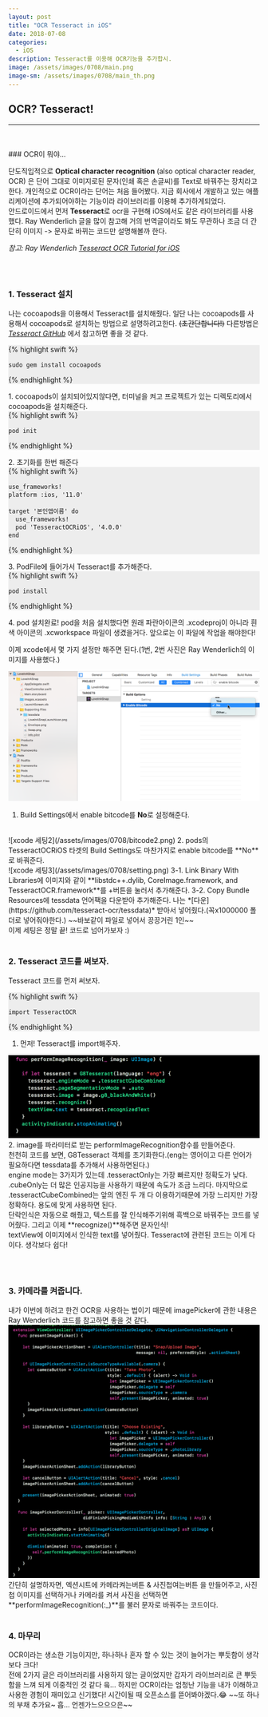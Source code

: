 ```yaml
---
layout: post
title: "OCR Tesseract in iOS"
date: 2018-07-08
categories:
  - iOS
description: Tesseract를 이용해 OCR기능을 추가합시. 
image: /assets/images/0708/main.png
image-sm: /assets/images/0708/main_th.png
---
```



## OCR? Tesseract!
---


<br/>
<br/>
### OCR이 뭐야...

단도직입적으로 **Optical character recognition** (also optical character reader, OCR) 은 단어 그대로 이미지로된 문자(인쇄 혹은 손글씨)를 Text로 바꿔주는 장치라고 한다. 개인적으로 OCR이라는 단어는 처음 들어봤다. 지금 회사에서 개발하고 있는 애플리케이션에 추가되어야하는 기능이라 라이브러리를 이용해 추가하게되었다.  
안드로이드에서 먼저 **Tesseract**로 ocr을 구현해 iOS에서도 같은 라이브러리를 사용했다. Ray Wenderlich 글을 많이 참고해 거의 번역글이라도 봐도 무관하나 조금 더 간단히 이미지 -> 문자로 바뀌는 코드만 설명해볼까 한다.  
  
*참고: Ray Wenderlich [Tesseract OCR Tutorial for iOS](https://www.raywenderlich.com/163445/tesseract-ocr-tutorial-ios)* 

  
<br />
<br />


### 1. Tesseract 설치      
  

나는 cocoapods을 이용해서 Tesseract를 설치해줬다. 일단 나는 cocoapods를 사용해서 cocoapods로 설치하는 방법으로 설명하려고한다. ~~(초간단합니다!)~~ 다른방법은 *[Tesseract GitHub](https://github.com/gali8/Tesseract-OCR-iOS)* 에서 참고하면 좋을 것 같다.  

<div style="background-color: #EDEDED">
{% highlight swift %}  

    sudo gem install cocoapods
            
{% endhighlight %}
</div>  
1. cocoapods이 설치되어있지않다면, 터미널을 켜고 프로젝트가 있는 디렉토리에서 cocoapods을 설치해준다.  

<div style="background-color: #EDEDED">
{% highlight swift %}  

    pod init
            
{% endhighlight %}
</div>  
2. 초기화를 한번 해준다  

<div style="background-color: #EDEDED">
{% highlight swift %}  

    use_frameworks!
    platform :ios, '11.0'
    
    target '본인앱이름' do
      use_frameworks!
      pod 'TesseractOCRiOS', '4.0.0'
    end
            
{% endhighlight %}
</div>  
3. PodFile에 들어가서 Tesseract를 추가해준다.  

<div style="background-color: #EDEDED">
{% highlight swift %}  

    pod install
            
{% endhighlight %}
</div>  
4. pod 설치완료! pod을 처음 설치했다면 원래 파란아이콘의 .xcodeproj이 아니라 흰색 아이콘의 .xcworkspace 파일이 생겼을거다. 앞으로는 이 파일에 작업을 해야한다!  

이제 xcode에서 몇 가지 설정만 해주면 된다.(1번, 2번 사진은 Ray Wenderlich의 이미지를 사용했다.)  

![xcode 세팅1](/assets/images/0708/bitcode1.png)
1. Build Settings에서 enable bitcode를 **No**로 설정해준다.  
<br />
![xcode 세팅2](/assets/images/0708/bitcode2.png)
2. pods의 TesseractOCRiOS 타겟의 Build Settings도 마찬가지로 enable bitcode를 **No**로 바꿔준다.  
<br />
![xcode 세팅3](/assets/images/0708/setting.png)
3-1. Link Binary With Libraries에 이미지와 같이 **libstdc++.dylib, CoreImage.framework, and TesseractOCR.framework**를 +버튼을 눌러서 추가해준다.
3-2. Copy Bundle Resources에 tessdata 언어팩을 다운받아 추가해준다. 나는 *[다운](https://github.com/tesseract-ocr/tessdata)* 받아서 넣어줬다.(꼭x1000000 폴더로 넣어줘야한다.) ~~바보같이 파일로 넣어서 끙끙거린 1인~~  
<br />
이제 세팅은 정말 끝! 코드로 넘어가보자 :)

  
<br />
<br />
  
  
### 2. Tesseract 코드를 써보자.  
  
Tesseract 코드를 먼저 써보자.  

<div style="background-color: #EDEDED">
{% highlight swift %}  

    import TesseractOCR
            
{% endhighlight %}
</div>  
    
1. 먼저! Tesseract를 import해주자.  

![xcode 세팅2](/assets/images/0708/reco.png)
2. image를 파라미터로 받는 performImageRecognition함수를 만들어준다.  
천천히 코드를 보면, G8Tesseract 객체를 초기화한다.(eng는 영어이고 다른 언어가 필요하다면 tessdata를 추가해서 사용하면된다.)  
engine mode는 3가지가 있는데 .tesseractOnly는 가장 빠르지만 정확도가 낮다. .cubeOnly는 더 많은 인공지능을 사용하기 때문에 속도가 조금 느리다. 마지막으로 .tesseractCubeCombined는 앞의 엔진 두 개 다 이용하기때문에 가장 느리지만 가장 정확하다. 용도에 맞게 사용하면 된다.  
단락인식은 자동으로 해줬고, 텍스트를 잘 인식해주기위해 흑백으로 바꿔주는 코드를 넣어줬다. 그리고 이제 **recognize()**해주면 문자인식!  
textView에 이미지에서 인식한 text를 넣어줬다. Tesseract에 관련된 코드는 이게 다이다. 생각보다 쉽다!


<br />
<br />

### 3. 카메라를 켜줍니다.  
  
내가 이번에 하려고 한건 OCR을 사용하는 법이기 때문에 imagePicker에 관한 내용은 Ray Wenderlich 코드를 참고하면 좋을 것 같다.  
![xcode 세팅2](/assets/images/0708/imagepicker.png)
간단히 설명하자면, 엑션시트에 카메라켜는버튼 & 사진첩여는버튼 을 만들어주고, 사진첩 이미지를 선택하거나 카메라를 켜서 사진을 선택하면 **performImageRecognition(:_)**를 불러 문자로 바꿔주는 코드이다. 
<br />
<br />

### 4. 마무리  

OCR이라는 생소한 기능이지만, 하나하나 혼자 할 수 있는 것이 늘어가는 뿌듯함이 생각보다 크다!  
전에 2가지 글은 라이브러리를 사용하지 않는 글이었지만 갑자기 라이브러리로 큰 뿌듯함을 느껴 되게 이중적인 것 같다 읔... 하지만 OCR이라는 엄청난 기능을 내가 이해하고 사용한 경험이 재미있고 신기했다! 시간이될 때 오픈소스를 뜯어봐야겠다.😂 ~~또 하나의 부채 추가요~ 흡... 언젠가느으으으은~~ 


  
<br />
<br />


<br />


